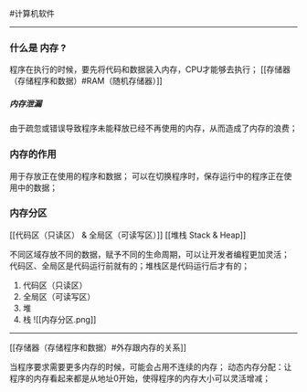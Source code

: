 #计算机软件 
***
### 什么是 **内存 ?**
程序在执行的时候，要先将代码和数据装入内存，CPU才能够去执行；
[[存储器（存储程序和数据）#RAM（随机存储器）]]

##### 内存泄漏
由于疏忽或错误导致程序未能释放已经不再使用的内存，从而造成了内存的浪费；

### 内存的作用
用于存放正在使用的程序和数据；
可以在切换程序时，保存运行中的程序正在使用中的数据；

### 内存分区
[[代码区（只读区） & 全局区（可读写区）]]
[[堆栈 Stack & Heap]]

不同区域存放不同的数据，赋予不同的生命周期，可以让开发者编程更加灵活；
代码区、全局区是代码运行前就有的；堆栈区是代码运行后才有的；
1.  代码区（只读区）
2.  全局区（可读写区）
3.  堆
4.  栈
![[内存分区.png]]

---
[[存储器（存储程序和数据）#外存跟内存的关系]]

当程序要求需要更多内存的时候，可能会占用不连续的内存；
动态内存分配：让程序的内存看起来都是从地址0开始，使得程序的内存大小可以灵活增减；
